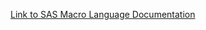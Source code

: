 [Link to SAS Macro Language Documentation](https://documentation.sas.com/?cdcId=pgmsascdc&cdcVersion=default&docsetId=mcrolref&docsetTarget=titlepage.htm)
